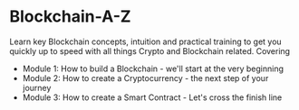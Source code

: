 # Blockchain-A-Z

Learn key Blockchain concepts, intuition and practical training to get you quickly up to speed with all things Crypto and Blockchain related. Covering

<ul>
<li>Module 1: How to build a Blockchain - we'll start at the very beginning</li>
<li>Module 2: How to create a Cryptocurrency - the next step of your journey</li>
<li>Module 3: How to create a Smart Contract - Let's cross the finish line</li>
</ul>
